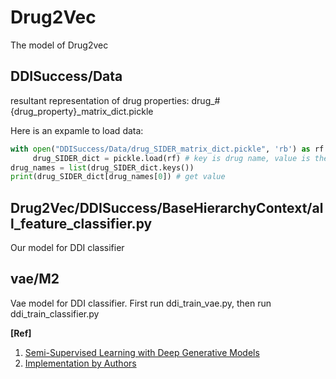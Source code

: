 # Drug2Vec
The model of Drug2vec


## DDISuccess/Data
resultant representation of drug properties: drug_#{drug_property}_matrix_dict.pickle

Here is an expamle to load data:
```python    
with open("DDISuccess/Data/drug_SIDER_matrix_dict.pickle", 'rb') as rf:
     drug_SIDER_dict = pickle.load(rf) # key is drug name, value is the representation of side effect
drug_names = list(drug_SIDER_dict.keys())
print(drug_SIDER_dict[drug_names[0]) # get value
```

## Drug2Vec/DDISuccess/BaseHierarchyContext/all_feature_classifier.py
Our model for DDI classifier

## vae/M2
Vae model for DDI classifier.
First run ddi_train_vae.py, then run ddi_train_classifier.py

**[Ref]**
1. [Semi-Supervised Learning with Deep Generative Models](http://arxiv.org/abs/1406.5298)
2. [Implementation by Authors](https://github.com/dpkingma/nips14-ssl)
